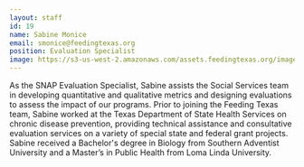 ```yaml
---
layout: staff
id: 19
name: Sabine Monice
email: smonice@feedingtexas.org
position: Evaluation Specialist
image: https://s3-us-west-2.amazonaws.com/assets.feedingtexas.org/images/staff/sabine-monice.JPG
---
```

As the SNAP Evaluation Specialist, Sabine assists the Social Services team in developing quantitative and qualitative metrics and designing evaluations to assess the impact of our programs. Prior to joining the Feeding Texas team, Sabine worked at the Texas Department of State Health Services on chronic disease prevention, providing technical assistance and consultative evaluation services on a variety of special state and federal grant projects. Sabine received a Bachelor's degree in Biology from Southern Adventist University and a Master’s in Public Health from Loma Linda University.
